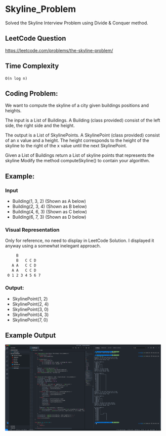 # Skyline_Problem
Solved the Skyline Interview Problem using Divide & Conquer method.

## LeetCode Question
https://leetcode.com/problems/the-skyline-problem/

## Time Complexity
``O(n log n)``

## Coding Problem:
We want to compute the skyline of a city given buildings positions and heights.

The input is a List of Buildings.
A Building (class provided) consist of the left side, the right side and the height.

The output is a List of SkylinePoints.
A SkylinePoint (class provided) consist of an x value and a height. The height corresponds
to the height of the skyline to the right of the x value until the next SkylinePoint.

Given a List of Buildings return a List of skyline points that represents the skyline
Modify the method computeSkyline() to contain your algorithm.

## Example:
### Input
- Building(1, 3, 2) (Shown as A below)
- Building(2, 3, 4) (Shown as B below)
- Building(4, 6, 3) (Shown as C below)
- Building(6, 7, 3) (Shown as D below)

### Visual Representation
Only for reference, no need to display in LeetCode Solution.  I displayed it anyway using a somewhat inelegant approach.
```
     B
     B   C C D
   A A   C C D
   A A   C C D
 0 1 2 3 4 5 6 7
 ```

### Output:
- SkylinePoint(1, 2)
- SkylinePoint(2, 4)
- SkylinePoint(3, 0)
- SkylinePoint(4, 3)
- SkylinePoint(7, 0)

## Example Output
![Results Example](/example_images/results.png)
